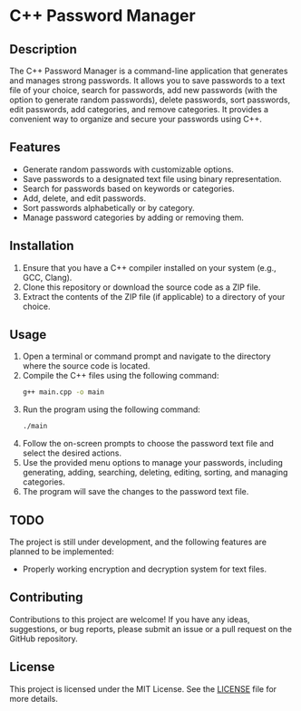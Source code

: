 # C++ Password Manager

## Description
The C++ Password Manager is a command-line application that generates and manages strong passwords. It allows you to save passwords to a text file of your choice, search for passwords, add new passwords (with the option to generate random passwords), delete passwords, sort passwords, edit passwords, add categories, and remove categories. It provides a convenient way to organize and secure your passwords using C++.

## Features
- Generate random passwords with customizable options.
- Save passwords to a designated text file using binary representation.
- Search for passwords based on keywords or categories.
- Add, delete, and edit passwords.
- Sort passwords alphabetically or by category.
- Manage password categories by adding or removing them.

## Installation
1. Ensure that you have a C++ compiler installed on your system (e.g., GCC, Clang).
2. Clone this repository or download the source code as a ZIP file.
3. Extract the contents of the ZIP file (if applicable) to a directory of your choice.

## Usage
1. Open a terminal or command prompt and navigate to the directory where the source code is located.
2. Compile the C++ files using the following command:
    ```bash
    g++ main.cpp -o main
    ```
3. Run the program using the following command:
    ```bash
    ./main
    ```
4. Follow the on-screen prompts to choose the password text file and select the desired actions.
5. Use the provided menu options to manage your passwords, including generating, adding, searching, deleting, editing, sorting, and managing categories.
6. The program will save the changes to the password text file.

## TODO
The project is still under development, and the following features are planned to be implemented:

- Properly working encryption and decryption system for text files.

## Contributing
Contributions to this project are welcome! If you have any ideas, suggestions, or bug reports, please submit an issue or a pull request on the GitHub repository.

## License
This project is licensed under the MIT License. See the [LICENSE](LICENSE) file for more details.
